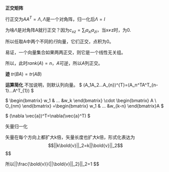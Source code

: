 


**正交矩阵**


行正交为$AA^T=\Lambda,\Lambda$是一个对角阵，归一化后$\Lambda=I$

为啥$\Lambda$是对角阵A就行正交？因为$c_{xz}=\sum_{i}a_{xi}a_{zi}$，当x≠z时，为0.

所以任取A中两个不同的*行*向量，它们正交，点积为0。

易证，一个向量集合如果两两正交，则它是一个线性无关组。

所以，此时$rank(A)=n$，$A$可逆，所以$A$列正交。


**迹**
$tr(BA)=tr(AB)$

**运算简化**
不加说明，则默认列向量。
$
(A_1A_2...A_{n})^{T}=(A_n^TA^T_{n-1}...A^T_{1})
$


$
\begin{bmatrix}
w_1 & ... &w_k
\end{bmatrix}
\cdot \begin{bmatrix}
A \\ O_{nm}
\end{bmatrix}
=\begin{bmatrix}
w_1 & ... &w_{k-n}
\end{bmatrix}A
$

$
(\nabla \vec{a})^T=\nabla(\vec{a}^T)
$

矢量归一化

矢量在每个方向上都扩大k倍，矢量长度也扩大k倍，形式化表达为
$$||k\bold{v}||_2=k||\bold{v}||_2$$
$$

所以||\frac{\bold{v}}{||\bold{v}||_2}||_2=1
$$


